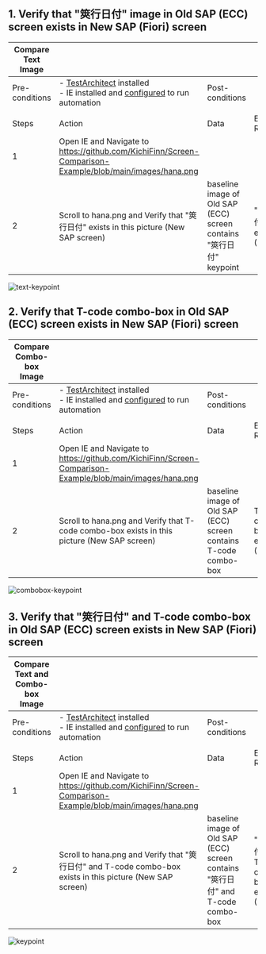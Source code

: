 ## 1. Verify that "筴行日付" image in Old SAP (ECC) screen exists in New SAP (Fiori) screen
   
| Compare Text Image |                        |                 |                           |
|----------------|------------------------|-----------------|---------------------------|
| Pre-conditions | - [TestArchitect](https://www.testarchitect.com/) installed <br/> - IE installed and [configured](https://docs.testarchitect.com/automation-guide/application-testing/testing-web-and-ria-applications/testing-web-applications/automated-web-testing-with-non-webdriver/preparing-web-browsers/preparing-internet-explorer-for-web-testing/advanced-settings/) to run automation | Post-conditions |  |
|                |                        |                 |                           |
| Steps          | Action                 | Data            | Expected Result           |
| 1              | Open IE and Navigate to  https://github.com/KichiFinn/Screen-Comparison-Example/blob/main/images/hana.png |              |                           |
| 2              | Scroll to hana.png and Verify that "筴行日付" exists in this picture (New SAP screen) | baseline image of Old SAP (ECC) screen contains "筴行日付" keypoint | "筴行日付" exists (>66%)  |

![text-keypoint](https://user-images.githubusercontent.com/25169430/132654408-f499dea8-44c5-4c9f-a99c-1efe155a21ce.png)


## 2. Verify that T-code combo-box in Old SAP (ECC) screen exists in New SAP (Fiori) screen

| Compare Combo-box Image |                          |                 |                        |
|----------------|--------------------------|-----------------|------------------------|
| Pre-conditions | - [TestArchitect](https://www.testarchitect.com/) installed <br/> - IE installed and [configured](https://docs.testarchitect.com/automation-guide/application-testing/testing-web-and-ria-applications/testing-web-applications/automated-web-testing-with-non-webdriver/preparing-web-browsers/preparing-internet-explorer-for-web-testing/advanced-settings/) to run automation | Post-conditions |  |
|                |                          |                 |                        |
| Steps          | Action                   | Data            | Expected Result        |
| 1              | Open IE and Navigate to  https://github.com/KichiFinn/Screen-Comparison-Example/blob/main/images/hana.png |  |
| 2              | Scroll to hana.png and Verify that T-code combo-box exists in this picture (New SAP screen) | baseline image of Old SAP (ECC) screen contains T-code combo-box | T-code combo-box exists (>66%) |

![combobox-keypoint](https://user-images.githubusercontent.com/25169430/132654691-0ad2e290-8cc7-4c36-9c9c-8aa166a8807d.png)


## 3. Verify that "筴行日付" and T-code combo-box in Old SAP (ECC) screen exists in New SAP (Fiori) screen

| Compare Text and Combo-box Image    |                          |                 |                          |
|----------------|--------------------------|-----------------|--------------------------|
| Pre-conditions | - [TestArchitect](https://www.testarchitect.com/) installed <br/> - IE installed and [configured](https://docs.testarchitect.com/automation-guide/application-testing/testing-web-and-ria-applications/testing-web-applications/automated-web-testing-with-non-webdriver/preparing-web-browsers/preparing-internet-explorer-for-web-testing/advanced-settings/) to run automation | Post-conditions |  |
|                |                          |                 |                          |
| Steps          | Action                   | Data            | Expected Result          |
| 1              | Open IE and Navigate to  https://github.com/KichiFinn/Screen-Comparison-Example/blob/main/images/hana.png |   |
| 2              | Scroll to hana.png and Verify that "筴行日付" and T-code combo-box exists in this picture (New SAP screen) | baseline image of Old SAP (ECC) screen contains "筴行日付" and T-code combo-box | "筴行日付" and T-code combo-box exists (>66%) |

![keypoint](https://user-images.githubusercontent.com/25169430/132655263-7d61be8c-7f20-4450-890c-4b068ee28724.png)

